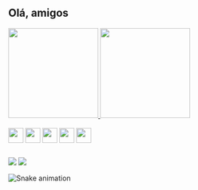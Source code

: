 ## Olá, amigos

<div>
  <a href="https://www.linkedin.com/in/adeilton-santana-520092220/">
  <img height="180em" src="https://github-readme-stats.vercel.app/api?username=adeiltonsantanaa&show_icons=true&theme=dark&include_all_commits=true&count_private=true"/>
  <img height="180em" src="https://github-readme-stats.vercel.app/api/top-langs/?username=adeiltonsantanaa&layout=compact&langs_count=7&theme=dark"/>
</div>
  
<div style="display: inline-block"><br>
        <img align="center" height="30px" width="30px" src="https://cdn.jsdelivr.net/gh/devicons/devicon/icons/html5/html5-original.svg" />
        <img align="center" height="30px" width="30px" src="https://cdn.jsdelivr.net/gh/devicons/devicon/icons/css3/css3-original.svg" />
        <img align="center" height="30px" width="30px" src="https://cdn.jsdelivr.net/gh/devicons/devicon/icons/javascript/javascript-original.svg" />
        <img align="center" height="30px" width="30px" src="https://cdn.jsdelivr.net/gh/devicons/devicon/icons/cplusplus/cplusplus-original.svg" />
        <img align="center" height="30px" width="30px" src="https://cdn.jsdelivr.net/gh/devicons/devicon/icons/java/java-original.svg" />
</div>
  

  ##
 
<div> 
  <a href="https://instagram.com/_aguiarf" target="_blank"><img src="https://img.shields.io/badge/-Instagram-%23E4405F?style=for-the-badge&logo=instagram&logoColor=white" target="_blank"></a>
  <a href="https://www.linkedin.com/in/adeilton-santana-520092220/" target="_blank"><img src="https://img.shields.io/badge/-LinkedIn-%230077B5?style=for-the-badge&logo=linkedin&logoColor=white" target="_blank"></a> 
 
</div>
  
  ![Snake animation](https://github.com/adeiltonsantanaa/adeiltonsantanaa/blob/output/github-contribution-grid-snake.svg)
